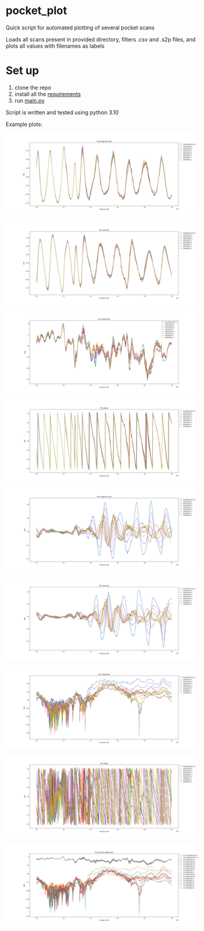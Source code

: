# pocket_plot

Quick script for automated plotting of several pocket scans

Loads all scans present in provided directory, filters .csv and .s2p files, and plots all values with filenames as labels

<!-- For user -->

# Set up

1. clone the repo
2. install all the [requirements](requirements.txt)
3. run [main.py](requirements.txt)

Script is written and tested using python 3.10

Example plots:


![S11_imag_part](assets/S11%20imaginary%20part.png)

![S11_real_part](assets/S11%20real%20part.png)

![S11_mag](assets/S11%20magnitude.png)

![S11_phase](assets/S11%20phase.png)

![S21_imag_part](assets/S21%20imaginary%20part.png)

![S21_real_part](assets/S21%20real%20part.png)

![S21_mag](assets/S21%20magnitude.png)

![S21_phase](assets/S21%20phase.png)

![s21ands11](assets/S11%20and%20S21%20Magnitude.png)